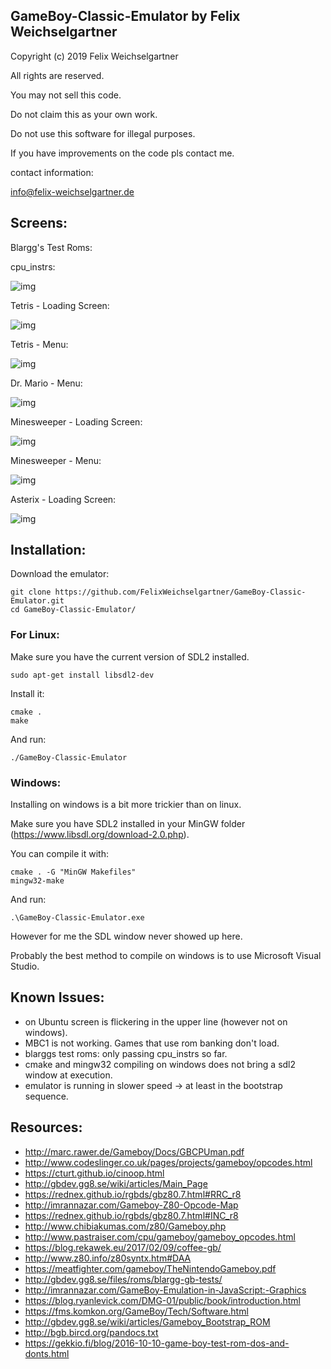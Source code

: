 ## GameBoy-Classic-Emulator by Felix Weichselgartner

Copyright (c) 2019 Felix Weichselgartner

All rights are reserved.

You may not sell this code.

Do not claim this as your own work.

Do not use this software for illegal purposes.

If you have improvements on the code pls contact me.

contact information:

info@felix-weichselgartner.de


## Screens:

Blargg's Test Roms:

cpu_instrs:

![img](http://felix-weichselgartner.westeurope.cloudapp.azure.com/media/markdownx/04b0382e-acc7-4381-b469-3ba1b6c15255.png)

Tetris - Loading Screen:

![img](http://felix-weichselgartner.westeurope.cloudapp.azure.com/media/markdownx/a71e0f5e-81b3-4aa6-aa23-17d5fcbc632f.png)

Tetris - Menu:

![img](http://felix-weichselgartner.westeurope.cloudapp.azure.com/media/markdownx/d9b76f5c-2be8-40a9-8e88-b27dfd0c60cb.png)

Dr. Mario - Menu:

![img](http://felix-weichselgartner.westeurope.cloudapp.azure.com/media/markdownx/b0f8e811-818d-40a7-a315-71f117d49859.png)

Minesweeper - Loading Screen:

![img](http://felix-weichselgartner.westeurope.cloudapp.azure.com/media/markdownx/95c2a7ea-0ff0-4ade-8f10-78f52beb46c9.png)

Minesweeper - Menu:

![img](http://felix-weichselgartner.westeurope.cloudapp.azure.com/media/markdownx/28f172f9-5700-450e-9dea-bae4d31cc402.png)

Asterix - Loading Screen:

![img](http://felix-weichselgartner.westeurope.cloudapp.azure.com/media/markdownx/49902649-a70e-41b4-967a-a8451a040fcc.png)


## Installation:

Download the emulator:
```
git clone https://github.com/FelixWeichselgartner/GameBoy-Classic-Emulator.git
cd GameBoy-Classic-Emulator/
```

### For Linux:

Make sure you have the current version of SDL2 installed.
```
sudo apt-get install libsdl2-dev
```

Install it:
```
cmake .
make
```

And run:
```
./GameBoy-Classic-Emulator
```

### Windows:

Installing on windows is a bit more trickier than on linux.

Make sure you have SDL2 installed in your MinGW folder (https://www.libsdl.org/download-2.0.php).

You can compile it with:
```
cmake . -G "MinGW Makefiles"
mingw32-make
``` 

And run:
```
.\GameBoy-Classic-Emulator.exe
```

However for me the SDL window never showed up here.

Probably the best method to compile on windows is to use Microsoft Visual Studio.


## Known Issues:

* on Ubuntu screen is flickering in the upper line (however not on windows).
* MBC1 is not working. Games that use rom banking don't load.
* blarggs test roms: only passing cpu_instrs so far.
* cmake and mingw32 compiling on windows does not bring a sdl2 window at execution.
* emulator is running in slower speed -> at least in the bootstrap sequence.

## Resources:

* http://marc.rawer.de/Gameboy/Docs/GBCPUman.pdf
* http://www.codeslinger.co.uk/pages/projects/gameboy/opcodes.html
* https://cturt.github.io/cinoop.html
* http://gbdev.gg8.se/wiki/articles/Main_Page
* https://rednex.github.io/rgbds/gbz80.7.html#RRC_r8
* http://imrannazar.com/Gameboy-Z80-Opcode-Map
* https://rednex.github.io/rgbds/gbz80.7.html#INC_r8
* http://www.chibiakumas.com/z80/Gameboy.php
* http://www.pastraiser.com/cpu/gameboy/gameboy_opcodes.html
* https://blog.rekawek.eu/2017/02/09/coffee-gb/
* http://www.z80.info/z80syntx.htm#DAA
* https://meatfighter.com/gameboy/TheNintendoGameboy.pdf
* http://gbdev.gg8.se/files/roms/blargg-gb-tests/
* http://imrannazar.com/GameBoy-Emulation-in-JavaScript:-Graphics
* https://blog.ryanlevick.com/DMG-01/public/book/introduction.html
* https://fms.komkon.org/GameBoy/Tech/Software.html
* http://gbdev.gg8.se/wiki/articles/Gameboy_Bootstrap_ROM
* http://bgb.bircd.org/pandocs.txt
* https://gekkio.fi/blog/2016-10-10-game-boy-test-rom-dos-and-donts.html